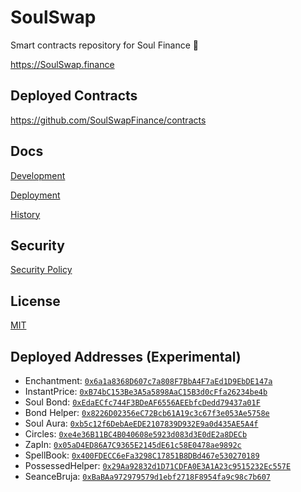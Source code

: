 # SoulSwap
Smart contracts repository for Soul Finance 🌙

https://SoulSwap.finance

## Deployed Contracts

https://github.com/SoulSwapFinance/contracts
## Docs

[Development](docs/DEVELOPMENT.md)

[Deployment](docs/DEPLOYMENT.md)

[History](docs/HISTORY.md)

## Security

[Security Policy](SECURITY.md)

## License

[MIT](LICENSE.txt)

## Deployed Addresses (Experimental)
- Enchantment: [`0x6a1a8368D607c7a808F7BbA4F7aEd1D9EbDE147a`](https://ftmscan.com/address/0x6a1a8368D607c7a808F7BbA4F7aEd1D9EbDE147a#code)
- InstantPrice: [`0xB74bC153Be3A5a5898AaC15B3d0cFfa26234be4b`](https://ftmscan.com/address/0xB74bC153Be3A5a5898AaC15B3d0cFfa26234be4b#code)
- Soul Bond: [`0xEdaECfc744F3BDeAF6556AEEbfcDedd79437a01F`](https://ftmscan.com/address/0xEdaECfc744F3BDeAF6556AEEbfcDedd79437a01F#code)
- Bond Helper: [`0x8226D02356eC72Bcb61A19c3c67f3e053Ae5758e`](https://ftmscan.com/address/0x8226D02356eC72Bcb61A19c3c67f3e053Ae5758e#code)
- Soul Aura: [`0xb5c12f6DebAeEDE2107839D932E9a0d435AE5A4f`](https://ftmscan.com/address/0xb5c12f6DebAeEDE2107839D932E9a0d435AE5A4f#code)
- Circles: [`0xe4e36B11BC4B040608e5923d083d3E0dE2a8DECb`](https://ftmscan.com/address/0xe4e36B11BC4B040608e5923d083d3E0dE2a8DECb#code)
- ZapIn: [`0x05aD4ED86A7C9365E2145dE61c58E0478ae9892c`](https://ftmscan.com/address/0x05aD4ED86A7C9365E2145dE61c58E0478ae9892c#code)
- SpellBook: [`0x400FDECC6eFa3298C17851B8DBd467e530270189`](https://ftmscan.com/address/0x400FDECC6eFa3298C17851B8DBd467e530270189#code)
- PossessedHelper: [`0x29Aa92832d1D71CDFA0E3A1A23c9515232Ec557E`](https://ftmscan.com/address/0x29Aa92832d1D71CDFA0E3A1A23c9515232Ec557E#code)
- SeanceBruja: [`0xBaBAa972979579d1ebf2718F8954fa9c98c7b607`](https://ftmscan.com/address/0xBaBAa972979579d1ebf2718F8954fa9c98c7b607#code)